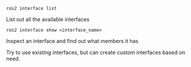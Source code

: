 ```ros2 interface list```

List out all the available interfaces

```ros2 interface show <interface_name>```

Inspect an interface and find out what members it has

Try to use existing interfaces, but can create custom interfaces based on need.